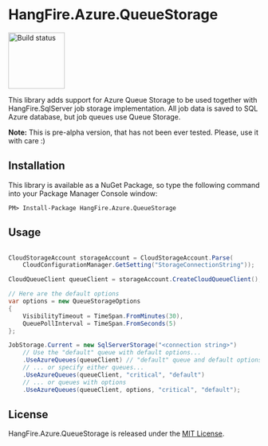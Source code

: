 HangFire.Azure.QueueStorage
============================

<a href="https://ci.appveyor.com/project/odinserj/hangfire-azure-queuestorage"><img title="Build status" width="113" src="https://ci.appveyor.com/api/projects/status/kog7v4hd4a5o5s8d?retina=true" /></a>

This library adds support for Azure Queue Storage to be used together
with HangFire.SqlServer job storage implementation. All job data is saved
to SQL Azure database, but job queues use Queue Storage.

**Note:** This is pre-alpha version, that has not been ever tested. Please, use it with care :)

Installation
-------------

This library is available as a NuGet Package, so type the following
command into your Package Manager Console window:

```
PM> Install-Package HangFire.Azure.QueueStorage
```

Usage
------

```csharp

CloudStorageAccount storageAccount = CloudStorageAccount.Parse(
    CloudConfigurationManager.GetSetting("StorageConnectionString"));

CloudQueueClient queueClient = storageAccount.CreateCloudQueueClient();

// Here are the default options
var options = new QueueStorageOptions
{
    VisibilityTimeout = TimeSpan.FromMinutes(30),
    QueuePollInterval = TimeSpan.FromSeconds(5)
};

JobStorage.Current = new SqlServerStorage("<connection string>")
    // Use the "default" queue with default options...
    .UseAzureQueues(queueClient) // "default" queue and default options
    // ... or specify either queues...
    .UseAzureQueues(queueClient, "critical", "default")
    // ... or queues with options
    .UseAzureQueues(queueClient, options, "critical", "default");
```

License
--------

HangFire.Azure.QueueStorage is released under the [MIT License](http://www.opensource.org/licenses/MIT).
